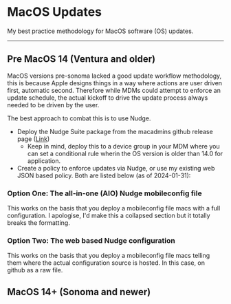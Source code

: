 # MacOS Updates

My best practice methodology for MacOS software (OS) updates.

---

## Pre MacOS 14 (Ventura and older)

MacOS versions pre-sonoma lacked a good update workflow methodology, this is because Apple designs things in a way where actions are user driven first, automatic second. Therefore while MDMs could attempt to enforce an update schedule, the actual kickoff to drive the update process always needed to be driven by the user.

The best approach to combat this is to use Nudge.
- Deploy the Nudge Suite package from the macadmins github release page ([Link](https://github.com/macadmins/nudge/releases))
    - Keep in mind, deploy this to a device group in your MDM where you can set a conditional rule wherin the OS version is older than 14.0 for application.
- Create a policy to enforce updates via Nudge, or use my existing web JSON based policy. Both are listed below (as of 2024-01-31):

### Option One: The all-in-one (AIO) Nudge mobileconfig file

This works on the basis that you deploy a mobileconfig file macs with a full configuration. I apologise, I'd make this a collapsed section but it totally breaks the formatting.

### Option Two: The web based Nudge configuration

This works on the basis that you deploy a mobileconfig file macs telling them where the actual configuration source is hosted. In this case, on github as a raw file.

## MacOS 14+ (Sonoma and newer)